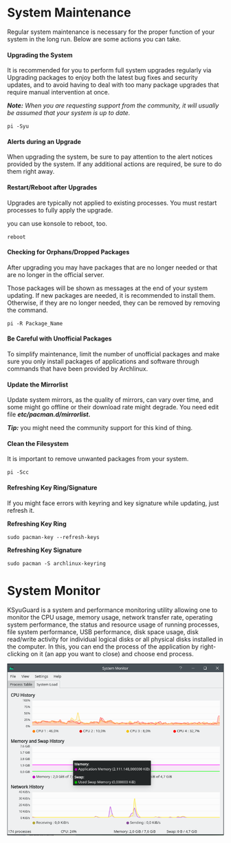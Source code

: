 # System Maintenance

Regular system maintenance is necessary for the proper function of your system in the long run. Below are some actions you can take.

#### Upgrading the System
It is recommended for you to perform full system upgrades regularly via Upgrading packages to enjoy both the latest bug fixes and security updates, and to avoid having to deal with too many package upgrades that require manual intervention at once.

***Note:*** *When you are requesting support from the community, it will usually be assumed that your system is up to date.*
```
pi -Syu
``` 

#### Alerts during an Upgrade
When upgrading the system, be sure to pay attention to the alert notices provided by the system. If any additional actions are required, be sure to do them right away.

#### Restart/Reboot after Upgrades
Upgrades are typically not applied to existing processes. You must restart processes to fully apply the upgrade.

you can use konsole to reboot, too.
```
reboot
```
#### Checking for Orphans/Dropped Packages
After upgrading you may have packages that are no longer needed or that are no longer in the official server.

Those packages will be shown as messages at the end of your system updating. If new packages are needed, it is recommended to install them. Otherwise, if they are no longer needed, they can be removed by removing the command.

```
pi -R Package_Name
```

#### Be Careful with Unofficial Packages
To simplify maintenance, limit the number of unofficial packages and make sure you only install packages of applications and software through commands that have been provided by Archlinux. 

#### Update the Mirrorlist
Update system mirrors, as the quality of mirrors, can vary over time, and some might go offline or their download rate might degrade. You need edit file ***etc/pacman.d/mirrorlist.***

***Tip:*** you might need the community support for this kind of thing.

#### Clean the Filesystem
It is important to remove unwanted packages from your system.

```
pi -Scc
```

#### Refreshing Key Ring/Signature
If you might face errors with keyring and key signature while updating, just refresh it.

**Refreshing Key Ring**
```
sudo pacman-key --refresh-keys
```
**Refreshing Key Signature**
```
sudo pacman -S archlinux-keyring
```

# System Monitor

KSyuGuard is a system and performance monitoring utility allowing one to monitor the CPU usage, memory usage, network transfer rate, operating system performance, the status and resource usage of running processes, file system performance, USB performance, disk space usage, disk read/write activity for individual logical disks or all physical disks installed in the computer. In this, you can end the process of the application by right-clicking on it (an app you want to close) and choose end process.

![Image](/public/Images/System_Monitoring.png)